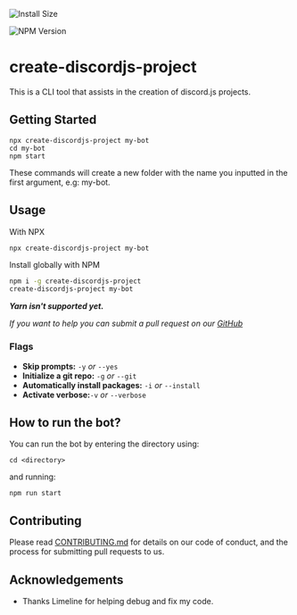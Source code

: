 ![[Install Size](https://packagephobia.com/badge?p=create-discordjs-project)](https://packagephobia.com/result?p=create-discordjs-project)

![[NPM Version](https://img.shields.io/npm/v/create-discordjs-project.svg?style=flat)](https://www.npmjs.com/package/create-discordjs-project)

# create-discordjs-project

This is a CLI tool that assists in the creation of discord.js projects.

## Getting Started

```shell
npx create-discordjs-project my-bot
cd my-bot
npm start
```

These commands will create a new folder with the name you inputted in the first argument, e.g: my-bot.

## Usage

With NPX

```shell
npx create-discordjs-project my-bot
```

Install globally with NPM

```sh
npm i -g create-discordjs-project
create-discordjs-project my-bot
```

**_Yarn isn't supported yet._**

_If you want to help you can submit a pull request on our [GitHub](https://github.com/Nemesisly/create-discordjs-project)_

### Flags

- **Skip prompts:** `-y` _or_ `--yes`
- **Initialize a git repo:** `-g` _or_ `--git`
- **Automatically install packages:** `-i` _or_ `--install`
- **Activate verbose:**`-v` _or_ `--verbose`

## How to run the bot?

You can run the bot by entering the directory using:

```shell
cd <directory>
```

and running:

```shell
npm run start
```

## Contributing

Please read [CONTRIBUTING.md](/CONTRIBUTING.md) for details on our code of conduct, and the process for submitting pull requests to us.

## Acknowledgements

- Thanks Limeline for helping debug and fix my code.
